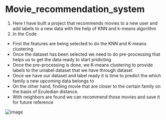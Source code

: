 # Movie_recommendation_system
1) Here I have built a project that recommends movies to a new user and add labels to a new data with the help of KNN and k-means algorithm
2) In the Code 
  - First the features are being selected to do the KNN and K-means clustering 
  - Once the dataset has been selected we need to do pre-processing that helps us to get the data ready to start pridicting 
  - Once the pre-processing is done, we K-means clustering to provide labels to the unlabel dataset that we have through dataset
  - Once we have our dataset and label ready it is time to predict the which family a new upcoming data belongs to 
  - On the other hand, finding movie that are closer to the certain family on the basis of Eculedian distance. 
  - With neighbors are found we can recommend those movies and save it for future reference
  
  
![image](https://user-images.githubusercontent.com/90983067/209904357-c876982b-4a56-45a1-b12d-c88733a85f4b.png)

